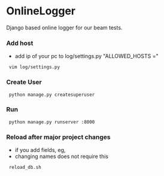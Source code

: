 # OnlineLogger
Django based online logger for our beam tests.

### Add host
 - add ip of your pc to log/settings.py "ALLOWED_HOSTS ="
<pre><code> vim log/settings.py </code></pre>

### Create User
<pre><code> python manage.py createsuperuser </code></pre>


### Run
<pre><code> python manage.py runserver <ip>:8000 </code></pre>


### Reload after major project changes
 - if you add fields, eg, 
 - changing names does not require this
<pre><code> reload_db.sh </code></pre>
